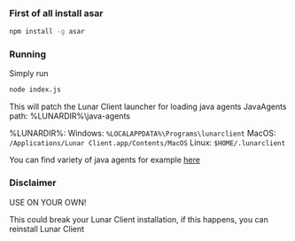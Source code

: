 ### First of all install asar
```sh
npm install -g asar
```

### Running
Simply run 
```sh
node index.js
```

This will patch the Lunar Client launcher for loading java agents
JavaAgents path: %LUNARDIR%\java-agents

%LUNARDIR%:
Windows: `%LOCALAPPDATA%\Programs\lunarclient`
MacOS: `/Applications/Lunar Client.app/Contents/MacOS`
Linux: `$HOME/.lunarclient`

You can find variety of java agents
 for example [here](https://github.com/Nilsen84/lunar-client-agents)

### Disclaimer
USE ON YOUR OWN!

This could break your Lunar Client installation,
if this happens, you can reinstall Lunar Client